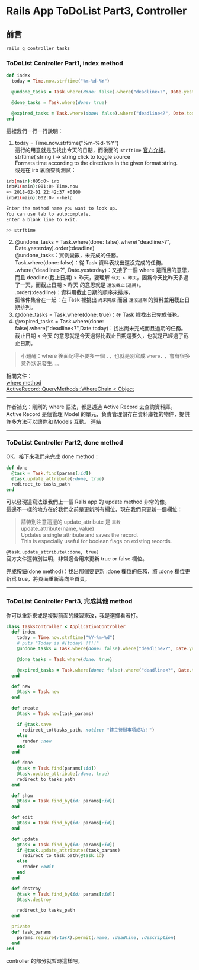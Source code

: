 # Rails App ToDoList Part3, Controller
## 前言

`rails g controller tasks`

### ToDoList Controller Part1, index method

```rb
def index
  today = Time.now.strftime("%m-%d-%Y")

  @undone_tasks = Task.where(done: false).where("deadline>?", Date.yesterday).order(:deadline)

  @done_tasks = Task.where(done: true)

  @expired_tasks = Task.where(done: false).where("deadline<?", Date.today).order(:deadline)
end
```

這裡我們一行一行說明：
1. today = Time.now.strftime("%m-%d-%Y")  
這行的用意就是去找出今天的日期，而後面的 `strftime` [官方介紹](https://ruby-doc.org/core-2.1.5/Time.html#method-i-strftime)。  
strftime( string ) → string click to toggle source  
Formats time according to the directives in the given format string.  
或是在 irb 裏面查詢測試：

```bash
irb(main):005:0> irb
irb#1(main):001:0> Time.now
=> 2018-02-01 22:42:37 +0800
irb#1(main):002:0> --help

Enter the method name you want to look up.
You can use tab to autocomplete.
Enter a blank line to exit.

>> strftime
```
2. @undone_tasks = Task.where(done: false).where("deadline>?", Date.yesterday).order(:deadline)  
@undone_tasks：實例變數，未完成的任務。  
Task.where(done: false)：從 Task 資料表找出還沒完成的任務。  
.where("deadline>?", Date.yesterday)：又接了一個 where 是而且的意思，而且 deadline(截止日期) > 昨天，要理解 `今天 > 昨天`，因爲今天比昨天多過了一天，而截止日期 > 昨天 的意思就是 `還沒截止(過期)`。  
.order(:deadline)：資料用截止日期的順序來排序。  
把條件集合在一起：在 Task 裡挑出 `尚未完成` 而且 `還沒過期` 的資料並用截止日期排列。
3. @done_tasks = Task.where(done: true)：在 Task 裡找出已完成任務。
4. @expired_tasks = Task.where(done: false).where("deadline<?",Date.today)：找出尚未完成而且過期的任務。  
截止日期 < 今天 的意思就是今天過得比截止日期還要久，也就是已經過了截止日期。

> 小題醒：where 後面記得不要多一個 `.`，也就是別寫成 `where.` ，會有很多意外狀況發生...。

相關文件：  
[where method](http://api.rubyonrails.org/v5.1/classes/ActiveRecord/QueryMethods.html#method-i-where)  
[ActiveRecord::QueryMethods::WhereChain < Object](http://api.rubyonrails.org/v5.1/classes/ActiveRecord/QueryMethods/WhereChain.html)

---
作者補充：剛剛的 where 語法，都是透過 Active Record 去查詢資料庫。  
Active Record 是個管理 Model 的單元，負責管理儲存在資料庫裡的物件，提供許多方法可以讓你和 Models 互動。
[連結](http://guides.rubyonrails.org/active_record_querying.html)

---
### ToDoList Controller Part2, done method
OK，接下來我們來完成 done method：
```rb
def done
  @task = Task.find(params[:id])
  @task.update_attribute(:done, true)
  redirect_to tasks_path
end
```

可以發現這寫法跟我們上一個 Rails app 的 update method 非常的像。  
這邊不一樣的地方在於我們之前是更新所有欄位，現在我們只更新一個欄位：  
> 請特別注意這邊的 update_attribute 是 `單數`  
update_attribute(name, value)  
Updates a single attribute and saves the record.  
This is especially useful for boolean flags on existing records.  

`@task.update_attribute(:done, true)`  
官方文件還特別註明，非常適合用來更新 true or false 欄位。

完成按鈕(done method)：找出那個要更新 :done 欄位的任務，將 :done 欄位更新爲 true，將頁面重新導向至首頁。

---
### ToDoList Controller Part3, 完成其他 method
你可以重新來或是複製前面的練習來改，我是選擇看著打。

```rb
class TasksController < ApplicationController
  def index
    today = Time.now.strftime("%Y-%m-%d")
    # puts "Today is #{today} !!!!"
    @undone_tasks = Task.where(done: false).where("deadline>?", Date.yesterday).order(:deadline)

    @done_tasks = Task.where(done: true)

    @expired_tasks = Task.where(done: false).where("deadline<?", Date.today).order(:deadline)
  end

  def new
    @task = Task.new
  end

  def create
    @task = Task.new(task_params)

    if @task.save
      redirect_to(tasks_path, notice: "建立待辦事項成功！")
    else
      render :new
    end
  end

  def done
    @task = Task.find(params[:id])
    @task.update_attribute(:done, true)
    redirect_to tasks_path
  end

  def show
    @task = Task.find_by(id: params[:id])
  end

  def edit
    @task = Task.find_by(id: params[:id])
  end

  def update
    @task = Task.find_by(id: params[:id])
    if @task.update_attributes(task_params)
      redirect_to task_path(@task.id)
    else
      render :edit
    end
  end

  def destroy
    @task = Task.find_by(id: params[:id])
    @task.destroy

    redirect_to tasks_path
  end

  private
  def task_params
    params.require(:task).permit(:name, :deadline, :description)
  end
end
```

controller 的部分就暫時這樣吧。
